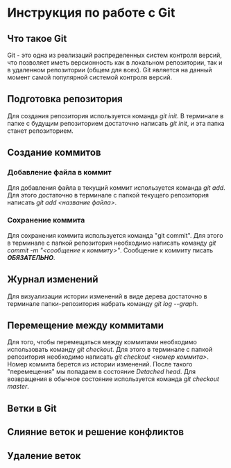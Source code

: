 # Инструкция по работе с Git

## Что такое Git

Git - это одна из реализаций распределенных систем контроля версий, что позволяет иметь версионность как в локальном репозитории, так и в удаленном репозитории (общем для всех). Git является на данный момент самой популярной системой контроля версий.

## Подготовка репозитория

Для создания репозитория используется команда *git init*. В терминале в папке с будущим репозиторием достаточно написать *git init*, и эта папка станет репозиторием.

## Создание коммитов

### Добавление файла в коммит

Для добавления файла в текущий коммит используется команда *git add*. Для этого достаточно в терминале с папкой текущего репозитория написать *git add <название файла>*. 

### Сохранение коммита

Для сохранения коммита используется команда "git commit". Для этого в терминале с папкой репозитория необходимо написать команду *git commit -m "<сообщение к коммиту>"*. Сообщение к коммиту писать ***ОБЯЗАТЕЛЬНО***. 

## Журнал изменений

Для визуализации истории изменений в виде дерева достаточно в терминале папки-репозитория набрать команду *git log --graph*.


## Перемещение между коммитами

Для того, чтобы перемещаться между коммитами необходимо использовать команду *git checkout*. Для этого в терминале с папкой репозитория необходимо написать *git checkout <номер коммита>*. Номер коммита берется из истории изменений. После такого "перемещения" мы попадаем в состояние *Detached head*. Для возвращения в обычное состояние используется команда *git checkout master*. 



## Ветки в Git

## Слияние веток и решение конфликтов

## Удаление веток